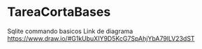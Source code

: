 # TareaCortaBases
Sqlite commando basicos
Link de diagrama 
https://www.draw.io/#G1kUbuXIY9D5KcG7SpAhjYbA79lLV23dST
